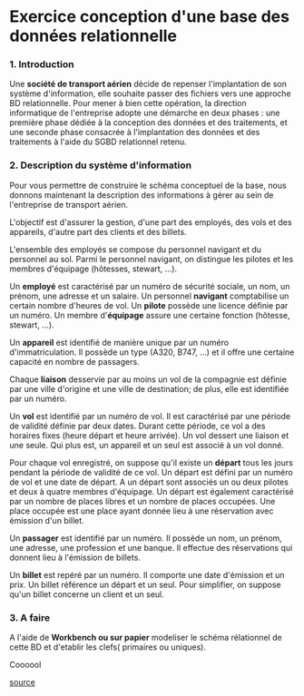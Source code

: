 # Exercice conception d'une base des données relationnelle

### 1. Introduction

Une **société de transport aérien** décide de repenser l'implantation de son système d'information, elle souhaite passer des   fichiers vers une approche BD relationnelle. Pour mener à bien cette opération, la direction informatique de l'entreprise adopte une démarche en deux phases : une première phase dédiée à la conception des données et des traitements, et une seconde phase consacrée à l'implantation des données et des traitements à l'aide du SGBD relationnel retenu.

### 2. Description du système d'information

Pour vous permettre de construire le schéma conceptuel de la base, nous donnons maintenant la description des informations à gérer au sein de l'entreprise de transport aérien.

L'objectif est d'assurer la gestion, d'une part des employés, des vols et des appareils, d'autre part des clients et des billets.

L'ensemble des employés se compose du personnel navigant et du personnel au sol. Parmi le personnel navigant, on distingue les pilotes et les membres d'équipage (hôtesses, stewart, ...).

Un **employé** est caractérisé par un numéro de sécurité sociale, un nom, un prénom, une adresse et un salaire. Un personnel **navigant** comptabilise un certain nombre d'heures de vol. Un **pilote** possède une licence définie par un numéro. Un membre d'**équipage** assure une certaine fonction (hôtesse, stewart, ...).

Un **appareil** est identifié de manière unique par un numéro d'immatriculation. Il possède un type (A320, B747, ...) et il offre une certaine capacité en nombre de passagers.

Chaque **liaison** desservie par au moins un vol de la compagnie est définie par une ville d'origine et une ville de destination; de plus, elle est identifiée par un numéro.

Un **vol** est identifié par un numéro de vol. Il est caractérisé par une période de validité définie par deux dates. Durant cette période, ce vol a des horaires fixes (heure départ et heure arrivée). Un vol dessert une liaison et une seule. Qui plus est, un appareil et un seul est associé à un vol donné.

Pour chaque vol enregistré, on suppose qu'il existe un **départ** tous les jours pendant la période de validité de ce vol. Un départ est défini par un numéro de vol et une date de départ. A un départ sont associés un ou deux pilotes et deux à quatre membres d'équipage. Un départ est également caractérisé par un nombre de places libres et un nombre de places occupées. Une place occupée est une place ayant donnée lieu à une réservation avec émission d'un billet.

Un **passager** est identifié par un numéro. Il possède un nom, un prénom, une adresse, une profession et une banque. Il effectue des réservations qui donnent lieu à l'émission de billets.

Un **billet** est repéré par un numéro. Il comporte une date d'émission et un prix. Un billet référence un départ et un seul. Pour simplifier, on suppose qu'un billet concerne un client et un seul.

### 3. A faire

A l'aide de __Workbench ou sur papier__ modeliser le schéma rélationnel de cette BD et d'etablir les clefs( primaires ou uniques).

Coooool

[source](https://www.scribd.com/document/342117128/TD1-BD)
